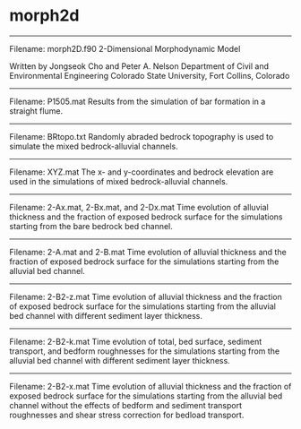 # morph2d
*************************************************************************************
Filename: morph2D.f90
2-Dimensional Morphodynamic Model

Written by Jongseok Cho and Peter A. Nelson
Department of Civil and Environmental Engineering
Colorado State University, Fort Collins, Colorado
*************************************************************************************
Filename: P1505.mat
Results from the simulation of bar formation in a straight flume.
*************************************************************************************
Filename: BRtopo.txt
Randomly abraded bedrock topography is used to simulate the mixed bedrock-alluvial channels. 
*************************************************************************************
Filename: XYZ.mat
The x- and y-coordinates and bedrock elevation are used in the simulations of mixed bedrock-alluvial channels.
*************************************************************************************
Filename: 2-Ax.mat, 2-Bx.mat, and 2-Dx.mat
Time evolution of alluvial thickness and the fraction of exposed bedrock surface for the simulations starting from the bare bedrock bed channel.
*************************************************************************************
Filename: 2-A.mat and 2-B.mat
Time evolution of alluvial thickness and the fraction of exposed bedrock surface for the simulations starting from the alluvial bed channel.
*************************************************************************************
Filename: 2-B2-z.mat
Time evolution of alluvial thickness and the fraction of exposed bedrock surface for the simulations starting from the alluvial bed channel with different sediment layer thickness.
*************************************************************************************
Filename: 2-B2-k.mat
Time evolution of total, bed surface, sediment transport, and bedform roughnesses for the simulations starting from the alluvial bed channel with different sediment layer thickness.
*************************************************************************************
Filename: 2-B2-x.mat
Time evolution of alluvial thickness and the fraction of exposed bedrock surface for the simulations starting from the alluvial bed channel without the effects of bedform and sediment transport roughnesses and shear stress correction for bedload transport.
